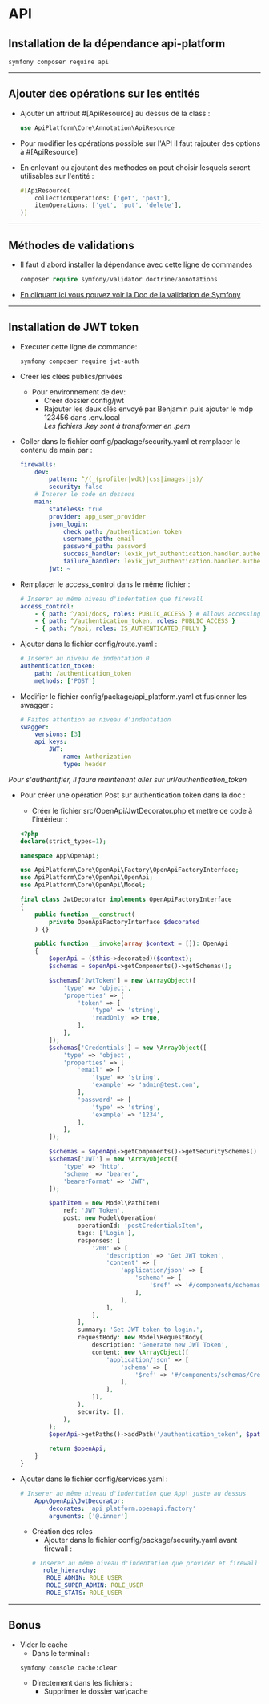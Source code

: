 # API
## Installation de la dépendance api-platform
    symfony composer require api
---
## Ajouter des opérations sur les entités  

- Ajouter un attribut #[ApiResource] au dessus de la class :
    ```php
    use ApiPlatform\Core\Annotation\ApiResource
    ```

- Pour modifier les opérations possible sur l'API il faut rajouter des options à  #[ApiResource]  

- En enlevant ou ajoutant des methodes on peut choisir lesquels seront utilisables sur l'entité :
    ```php
    #[ApiResource(
        collectionOperations: ['get', 'post'],
        itemOperations: ['get', 'put', 'delete'],
    )]
    ```
---
## Méthodes de validations

- Il faut d'abord installer la dépendance avec cette ligne de commandes
    ```php
    composer require symfony/validator doctrine/annotations
    ```
- [En cliquant ici vous pouvez voir la Doc de la validation de Symfony][1]

---
## Installation de JWT token
- Executer cette ligne de commande:
    ```
    symfony composer require jwt-auth
    ```

- Créer les clées publics/privées
    - Pour environnement de dev:
        - Créer dossier config/jwt
        - Rajouter les deux clés envoyé par Benjamin puis ajouter le mdp 123456 dans .env.local   
        *Les fichiers .key sont à transformer en .pem* 

    <!-- - Pour la prod :  
        rechercher comment générer les clés   -->


- Coller dans le fichier config/package/security.yaml et remplacer le contenu de main par :
    ```yaml
    firewalls:
        dev:
            pattern: ^/(_(profiler|wdt)|css|images|js)/
            security: false
        # Inserer le code en dessous
        main:
            stateless: true
            provider: app_user_provider
            json_login:
                check_path: /authentication_token
                username_path: email
                password_path: password
                success_handler: lexik_jwt_authentication.handler.authentication_success
                failure_handler: lexik_jwt_authentication.handler.authentication_failure
            jwt: ~
    ```

- Remplacer le access_control dans le même fichier :
    ```yaml
    # Inserer au même niveau d'indentation que firewall
    access_control:
        - { path: ^/api/docs, roles: PUBLIC_ACCESS } # Allows accessing the Swagger UI
        - { path: ^/authentication_token, roles: PUBLIC_ACCESS }
        - { path: ^/api, roles: IS_AUTHENTICATED_FULLY }
    ```

- Ajouter dans le fichier config/route.yaml :
    ```yaml
    # Inserer au niveau de indentation 0
    authentication_token:
        path: /authentication_token
        methods: ['POST']
    ```

- Modifier le fichier config/package/api_platform.yaml et fusionner les swagger :
    ```yaml
    # Faites attention au niveau d'indentation
    swagger:
        versions: [3]
        api_keys:
            JWT:
                name: Authorization
                type: header
    ```

*Pour s'authentifier, il faura maintenant aller sur url/authentication_token*

- Pour créer une opération Post sur authentication token dans la doc :
    - Créer le fichier src/OpenApi/JwtDecorator.php et mettre ce code à l'intérieur :
    ```php
    <?php
    declare(strict_types=1);

    namespace App\OpenApi;

    use ApiPlatform\Core\OpenApi\Factory\OpenApiFactoryInterface;
    use ApiPlatform\Core\OpenApi\OpenApi;
    use ApiPlatform\Core\OpenApi\Model;

    final class JwtDecorator implements OpenApiFactoryInterface
    {
        public function __construct(
            private OpenApiFactoryInterface $decorated
        ) {}

        public function __invoke(array $context = []): OpenApi
        {
            $openApi = ($this->decorated)($context);
            $schemas = $openApi->getComponents()->getSchemas();

            $schemas['JwtToken'] = new \ArrayObject([
                'type' => 'object',
                'properties' => [
                    'token' => [
                        'type' => 'string',
                        'readOnly' => true,
                    ],
                ],
            ]);
            $schemas['Credentials'] = new \ArrayObject([
                'type' => 'object',
                'properties' => [
                    'email' => [
                        'type' => 'string',
                        'example' => 'admin@test.com',
                    ],
                    'password' => [
                        'type' => 'string',
                        'example' => '1234',
                    ],
                ],
            ]);

            $schemas = $openApi->getComponents()->getSecuritySchemes() ?? [];
            $schemas['JWT'] = new \ArrayObject([
                'type' => 'http',
                'scheme' => 'bearer',
                'bearerFormat' => 'JWT',
            ]);

            $pathItem = new Model\PathItem(
                ref: 'JWT Token',
                post: new Model\Operation(
                    operationId: 'postCredentialsItem',
                    tags: ['Login'],
                    responses: [
                        '200' => [
                            'description' => 'Get JWT token',
                            'content' => [
                                'application/json' => [
                                    'schema' => [
                                        '$ref' => '#/components/schemas/JwtToken',
                                    ],
                                ],
                            ],
                        ],
                    ],
                    summary: 'Get JWT token to login.',
                    requestBody: new Model\RequestBody(
                        description: 'Generate new JWT Token',
                        content: new \ArrayObject([
                            'application/json' => [
                                'schema' => [
                                    '$ref' => '#/components/schemas/Credentials',
                                ],
                            ],
                        ]),
                    ),
                    security: [],
                ),
            );
            $openApi->getPaths()->addPath('/authentication_token', $pathItem);

            return $openApi;
        }
    }
    ```

- Ajouter dans le fichier config/services.yaml : 
    ```yaml
    # Inserer au même niveau d'indentation que App\ juste au dessus
        App\OpenApi\JwtDecorator:
            decorates: 'api_platform.openapi.factory'
            arguments: ['@.inner']
    ```

    - Création des roles  
        - Ajouter dans le fichier config/package/security.yaml avant firewall :
        ```yaml 
        # Inserer au même niveau d'indentation que provider et firewall
           role_hierarchy:
            ROLE_ADMIN: ROLE_USER
            ROLE_SUPER_ADMIN: ROLE_USER
            ROLE_STATS: ROLE_USER
        ```
---
## Bonus 
- Vider le cache 
    - Dans le terminal :
    ```
    symfony console cache:clear
    ```
    - Directement dans les fichiers :
        - Supprimer le dossier var\cache

 
<!-- ## Références -->
[1]: https://symfony.com/doc/current/validation.html

